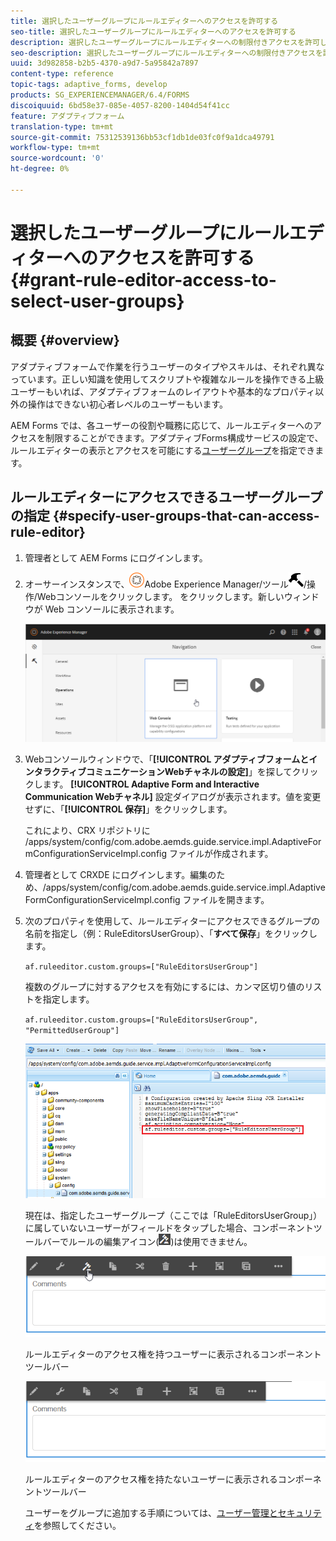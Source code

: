 ```yaml
---
title: 選択したユーザーグループにルールエディターへのアクセスを許可する
seo-title: 選択したユーザーグループにルールエディターへのアクセスを許可する
description: 選択したユーザーグループにルールエディターへの制限付きアクセスを許可します。
seo-description: 選択したユーザーグループにルールエディターへの制限付きアクセスを許可します。
uuid: 3d982858-b2b5-4370-a9d7-5a95842a7897
content-type: reference
topic-tags: adaptive_forms, develop
products: SG_EXPERIENCEMANAGER/6.4/FORMS
discoiquuid: 6bd58e37-085e-4057-8200-1404d54f41cc
feature: アダプティブフォーム
translation-type: tm+mt
source-git-commit: 75312539136bb53cf1db1de03fc0f9a1dca49791
workflow-type: tm+mt
source-wordcount: '0'
ht-degree: 0%

---
```



# 選択したユーザーグループにルールエディターへのアクセスを許可する {#grant-rule-editor-access-to-select-user-groups}

## 概要 {#overview}

アダプティブフォームで作業を行うユーザーのタイプやスキルは、それぞれ異なっています。正しい知識を使用してスクリプトや複雑なルールを操作できる上級ユーザーもいれば、アダプティブフォームのレイアウトや基本的なプロパティ以外の操作はできない初心者レベルのユーザーもいます。

AEM Forms では、各ユーザーの役割や職務に応じて、ルールエディターへのアクセスを制限することができます。アダプティブForms構成サービスの設定で、ルールエディターの表示とアクセスを可能にする[ユーザーグループ](/help/sites-administering/security.md)を指定できます。

## ルールエディターにアクセスできるユーザーグループの指定 {#specify-user-groups-that-can-access-rule-editor}

1. 管理者として AEM Forms にログインします。
1. オーサーインスタンスで、![adobeexperiencemanager](assets/adobeexperiencemanager.png)Adobe Experience Manager/ツール![ハンマー](assets/hammer.png)/操作/Webコンソールをクリックします。 をクリックします。新しいウィンドウが Web コンソールに表示されます。

   ![1](assets/1.png)

1. Webコンソールウィンドウで、「**[!UICONTROL アダプティブフォームとインタラクティブコミュニケーションWebチャネルの設定]**」を探してクリックします。 **[!UICONTROL Adaptive Form and Interactive Communication Webチャネル]** 設定ダイアログが表示されます。値を変更せずに、「**[!UICONTROL 保存]**」をクリックします。

   これにより、CRX リポジトリに /apps/system/config/com.adobe.aemds.guide.service.impl.AdaptiveFormConfigurationServiceImpl.config ファイルが作成されます。

1. 管理者として CRXDE にログインします。編集のため、/apps/system/config/com.adobe.aemds.guide.service.impl.AdaptiveFormConfigurationServiceImpl.config ファイルを開きます。
1. 次のプロパティを使用して、ルールエディターにアクセスできるグループの名前を指定し（例：RuleEditorsUserGroup）、「**すべて保存**」をクリックします。

   `af.ruleeditor.custom.groups=["RuleEditorsUserGroup"]`

   複数のグループに対するアクセスを有効にするには、カンマ区切り値のリストを指定します。

   `af.ruleeditor.custom.groups=["RuleEditorsUserGroup", "PermittedUserGroup"]`

   ![create-user](assets/create-user.png)

   現在は、指定したユーザーグループ（ここでは「RuleEditorsUserGroup」）に属していないユーザーがフィールドをタップした場合、コンポーネントツールバーでルールの編集アイコン(![edit-rules1](assets/edit-rules1.png))は使用できません。

   ![componentstoolbarwither](assets/componentstoolbarwithre.png)

   ルールエディターのアクセス権を持つユーザーに表示されるコンポーネントツールバー

   ![componentstoolbarwithouter](assets/componentstoolbarwithoutre.png)

   ルールエディターのアクセス権を持たないユーザーに表示されるコンポーネントツールバー

   ユーザーをグループに追加する手順については、[ユーザー管理とセキュリティ](/help/sites-administering/security.md)を参照してください。

